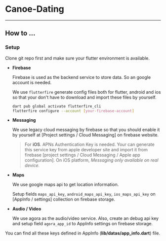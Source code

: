# Canoe-Dating
---

## How to ...

### Setup

Clone git repo first and make sure your flutter environment is available.

- **Firebase**

    Firebase is used as the backend service to store data. So an google account is needed.

    We use `flutterfire` generate config files both for flutter, android and ios so that your don't have to download and import these files by yourself.

    ```bash
    dart pub global activate flutterfire_cli
    flutterfire configure --account [your-firebase-account]
    ```

- **Messaging**

    We use legacy cloud messaging by firebase so that you should enable it by yourself at [Project settings / Cloud Messaging] on firebase website.

    > For **iOS**. APNs Authentication Key is needed. Your can generate this service key from apple developer site and import it from firebase [project settings / Cloud Messaging / Apple app configuration].
    On iOS platform, *Messaging only available on real device.*

- **Maps**

    We use google maps api to get location information.
    
    Setup fields `maps_api_key`, `android_maps_api_key`, `ios_maps_api_key` on [AppInfo / settings] collection on firebase storage.

- **Audio / Video**

  We use agora as the audio/video service.
  Also, create an debug api key and setup field `agora_app_id` to AppInfo settings on firebase storage.

You can find all these keys defined in AppInfo (**lib/datas/app_info.dart**) file.

